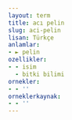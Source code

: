 ```yaml
---
layout: term
title: acı pelin
slug: aci-pelin
lisan: Türkçe
anlamlar:
- ► pelin
ozellikler:
- - isim
  - bitki bilimi
ornekler:
- - ''
orneklerkaynak:
- - ''
---
```

